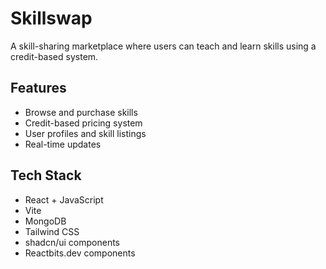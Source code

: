 
# Skillswap

A skill-sharing marketplace where users can teach and learn skills using a credit-based system.

## Features

- Browse and purchase skills
- Credit-based pricing system
- User profiles and skill listings
- Real-time updates

## Tech Stack

- React + JavaScript
- Vite
- MongoDB
- Tailwind CSS
- shadcn/ui components
- Reactbits.dev components
